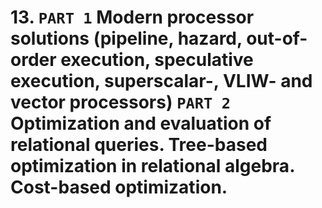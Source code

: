 # 13. `PART 1` Modern processor solutions (pipeline, hazard, out-of-order execution, speculative execution, superscalar-, VLIW- and vector processors) `PART 2` Optimization and evaluation of relational queries. Tree-based optimization in relational algebra. Cost-based optimization.
